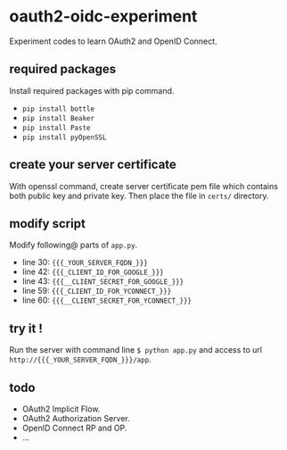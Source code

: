 oauth2-oidc-experiment
======================

Experiment codes to learn OAuth2 and OpenID Connect.


## required packages

Install required packages with pip command.

  * `pip install bottle`
  * `pip install Beaker`
  * `pip install Paste`
  * `pip install pyOpenSSL`

## create your server certificate

With openssl command, create server certificate pem file which contains
both public key and private key. Then place the file in `certs/` directory.

## modify script

Modify following@ parts of `app.py`.

  * line 30: `{{{_YOUR_SERVER_FQDN_}}}`
  * line 42: `{{{_CLIENT_ID_FOR_GOOGLE_}}}`
  * line 43: `{{{__CLIENT_SECRET_FOR_GOOGLE_}}}`
  * line 59: `{{{_CLIENT_ID_FOR_YCONNECT_}}}`
  * line 60: `{{{__CLIENT_SECRET_FOR_YCONNECT_}}}`

## try it !

Run the server with command line `$ python app.py` and access to url
`http://{{{_YOUR_SERVER_FQDN_}}}/app`.

## todo

  * OAuth2 Implicit Flow.
  * OAuth2 Authorization Server.
  * OpenID Connect RP and OP.
  * ...
